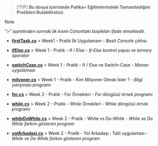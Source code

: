 >  [!TIP]
**Bu dosya içerisinde Patika+ Eğitimlerindeki Tamamladığım Pratikleri Bulabilirsiniz**



> [!NOTE]
_">" işaretinden sonraki ilk kısım Cohorttaki başlıkları ifade etmektedir._



+ **[firstTask.cs](https://github.com/aydinumu/PatikaTasks/blob/main/firstTask.cs)** > Week1 - Pratik İlk Uygulamam - _Basit Console çıktısı._

+ **[ifElse.cs](https://github.com/aydinumu/PatikaTasks/blob/main/ifElse.cs)** > Week 1 - Pratik - If / Else - _If-Else kontrol yapısı ve ternary operator_

+ **[switchCase.cs](https://github.com/aydinumu/PatikaTasks/blob/main/switchCase.cs)** > Week 1 - Pratik - If / Else ve Switch-Case - _Manav uygulaması_

+ **[milyoner.cs](xxxxxx)** > Week 1 - Pratik - Kim Milyoner Olmak İster ? - _Bilgi yarışması programı_

+ **[for.cs](xxxxxxx)** > Week 2 - Pratik - For Örnekleri - _For döngüsü örnek programı_

+ **[while.cs](xxxxx)** > Week 2 - Pratik - While Örnekleri - _While döngüsü örnek programı_

+ **[whileDoWhile.cs](xxxxx)** > Week 2 - Pratik - While vs Do-While - _While ve Do While farkını gösteren program_

+ **[yolArkadasi.cs](xxxxx)** > Week 2 - Pratik - Yol Arkadaşı : Tatil uygulaması - _While ve Do While farkını gösteren program_
